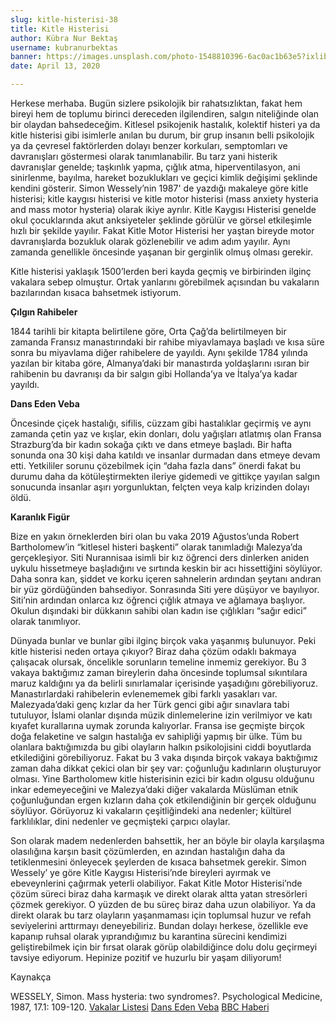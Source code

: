 ```yaml
---
slug: kitle-histerisi-38
title: Kitle Histerisi
author: Kübra Nur Bektaş
username: kubranurbektas
banner: https://images.unsplash.com/photo-1548810396-6ac0ac1b63e5?ixlib=rb-1.2.1&ixid=eyJhcHBfaWQiOjEyMDd9&auto=format&fit=crop&w=681&q=80
date: April 13, 2020

---
```

Herkese merhaba. Bugün sizlere psikolojik bir rahatsızlıktan, fakat hem bireyi hem de toplumu birinci dereceden ilgilendiren, salgın niteliğinde olan bir olaydan bahsedeceğim. Kitlesel psikojenik hastalık, kolektif histeri ya da kitle histerisi gibi isimlerle anılan bu durum, bir grup insanın belli psikolojik ya da çevresel faktörlerden dolayı benzer korkuları, semptomları ve davranışları göstermesi olarak tanımlanabilir. Bu tarz yani histerik davranışlar genelde; taşkınlık yapma, çığlık atma, hiperventilasyon, ani sinirlenme, bayılma, hareket bozuklukları ve geçici kimlik değişimi şeklinde kendini gösterir. Simon Wessely’nin 1987' de yazdığı makaleye göre kitle histerisi; kitle kaygısı histerisi ve kitle motor histerisi (mass anxiety hysteria and mass motor hysteria) olarak ikiye ayrılır. Kitle Kaygısı Histerisi genelde okul çocuklarında akut anksiyeteler şeklinde görülür ve görsel etkileşimle hızlı bir şekilde yayılır. Fakat Kitle Motor Histerisi her yaştan bireyde motor davranışlarda bozukluk olarak gözlenebilir ve adım adım yayılır. Aynı zamanda genellikle öncesinde yaşanan bir gerginlik olmuş olması gerekir.

Kitle histerisi yaklaşık 1500’lerden beri kayda geçmiş ve birbirinden ilginç vakalara sebep olmuştur. Ortak yanlarını görebilmek açısından bu vakaların bazılarından kısaca bahsetmek istiyorum.

**Çılgın Rahibeler**

1844 tarihli bir kitapta belirtilene göre, Orta Çağ’da belirtilmeyen bir zamanda Fransız manastırındaki bir rahibe miyavlamaya başladı ve kısa süre sonra bu miyavlama diğer rahibelere de yayıldı. Aynı şekilde 1784 yılında yazılan bir kitaba göre, Almanya’daki bir manastırda yoldaşlarını ısıran bir rahibenin bu davranışı da bir salgın gibi Hollanda’ya ve İtalya’ya kadar yayıldı.

**Dans Eden Veba**

Öncesinde çiçek hastalığı, sifilis, cüzzam gibi hastalıklar geçirmiş ve aynı zamanda çetin yaz ve kışlar, ekin donları, dolu yağışları atlatmış olan Fransa Strazburg’da bir kadın sokağa çıktı ve dans etmeye başladı. Bir hafta sonunda ona 30 kişi daha katıldı ve insanlar durmadan dans etmeye devam etti. Yetkililer sorunu çözebilmek için “daha fazla dans” önerdi fakat bu durumu daha da kötüleştirmekten ileriye gidemedi ve gittikçe yayılan salgın sonucunda insanlar aşırı yorgunluktan, felçten veya kalp krizinden dolayı öldü.

**Karanlık Figür**

Bize en yakın örneklerden biri olan bu vaka 2019 Ağustos’unda Robert Bartholomew’in “kitlesel histeri başkenti” olarak tanımladığı Malezya’da gerçekleşiyor. Siti Nurannisaa isimli bir kız öğrenci ders dinlerken aniden uykulu hissetmeye başladığını ve sırtında keskin bir acı hissettiğini söylüyor. Daha sonra kan, şiddet ve korku içeren sahnelerin ardından şeytanı andıran bir yüz gördüğünden bahsediyor. Sonrasında Siti yere düşüyor ve bayılıyor. Siti’nin ardından onlarca kız öğrenci çığlık atmaya ve ağlamaya başlıyor. Okulun dışındaki bir dükkanın sahibi olan kadın ise çığlıkları “sağır edici” olarak tanımlıyor.

Dünyada bunlar ve bunlar gibi ilginç birçok vaka yaşanmış bulunuyor. Peki kitle histerisi neden ortaya çıkıyor? Biraz daha çözüm odaklı bakmaya çalışacak olursak, öncelikle sorunların temeline inmemiz gerekiyor. Bu 3 vakaya baktığımız zaman bireylerin daha öncesinde toplumsal sıkıntılara maruz kaldığını ya da belirli sınırlamalar içerisinde yaşadığını görebiliyoruz. Manastırlardaki rahibelerin evlenememek gibi farklı yasakları var. Malezyada’daki genç kızlar da her Türk genci gibi ağır sınavlara tabi tutuluyor, İslami olanlar dışında müzik dinlemelerine izin verilmiyor ve katı kıyafet kurallarına uymak zorunda kalıyorlar. Fransa ise geçmişte birçok doğa felaketine ve salgın hastalığa ev sahipliği yapmış bir ülke. Tüm bu olanlara baktığımızda bu gibi olayların halkın psikolojisini ciddi boyutlarda etkilediğini görebiliyoruz. Fakat bu 3 vaka dışında birçok vakaya baktığımız zaman daha dikkat çekici olan bir şey var: çoğunluğu kadınların oluşturuyor olması. Yine Bartholomew kitle histerisinin ezici bir kadın olgusu olduğunu inkar edemeyeceğini ve Malezya’daki diğer vakalarda Müslüman etnik çoğunluğundan ergen kızların daha çok etkilendiğinin bir gerçek olduğunu söylüyor. Görüyoruz ki vakaların çeşitliğindeki ana nedenler; kültürel farklılıklar, dini nedenler ve geçmişteki çarpıcı olaylar.

Son olarak madem nedenlerden bahsettik, her an böyle bir olayla karşılaşma olasılığına karşın basit çözümlerden, en azından hastalığın daha da tetiklenmesini önleyecek şeylerden de kısaca bahsetmek gerekir. Simon Wessely’ ye göre Kitle Kaygısı Histerisi’nde bireyleri ayırmak ve ebeveynlerini çağırmak yeterli olabiliyor. Fakat Kitle Motor Histerisi’nde çözüm süreci biraz daha karmaşık ve direkt olarak altta yatan stresörleri çözmek gerekiyor. O yüzden de bu süreç biraz daha uzun olabiliyor. Ya da direkt olarak bu tarz olayların yaşanmaması için toplumsal huzur ve refah seviyelerini arttırmayı deneyebiliriz. Bundan dolayı herkese, özellikle eve kapanıp ruhsal olarak yıprandığımız bu karantina sürecini kendimizi geliştirebilmek için bir fırsat olarak görüp olabildiğince dolu dolu geçirmeyi tavsiye ediyorum. Hepinize pozitif ve huzurlu bir yaşam diliyorum!

Kaynakça

WESSELY, Simon. Mass hysteria: two syndromes?. Psychological Medicine, 1987, 17.1: 109-120.
[Vakalar Listesi](https://en.wikipedia.org/wiki/List_of_mass_hysteria_cases "Vakalar Listesi")
[Dans Eden Veba](https://web.archive.org/web/20121013075434/http://dsc.discovery.com/news/2008/08/01/dancing-death-mystery.html "Dans Eden Veba")
[BBC Haberi](https://www.bbc.com/news/world-asia-48850490 "BBC Haberi")